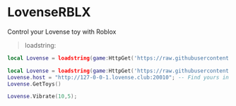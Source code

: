 # LovenseRBLX
Control your Lovense toy with Roblox

> loadstring:

```lua
local Lovense = loadstring(game:HttpGet('https://raw.githubusercontent.com/esexual/LovenseRBLX/main/Lovense.lua'))()
```

```lua
local Lovense = loadstring(game:HttpGet('https://raw.githubusercontent.com/esexual/LovenseRBLX/main/Lovense.lua'))()
Lovense.host = "http://127-0-0-1.lovense.club:20010"; -- Find yours in the Lovense connect app (KEEP HTTP:// AND 20010)
Lovense.GetToys()

Lovense.Vibrate(10,5);
```
